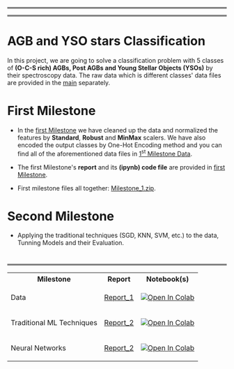 <hr style="height:4px;border-width:0;color:gray;background-color:gray">
<hr style="height:4px;border-width:0;color:gray;background-color:gray">

# AGB and YSO stars Classification

In this project, we are going to solve a classification problem with 5 classes of **(O-C-S rich) AGBs, Post AGBs and Young Stellar Objects (YSOs)** by their spectroscopy data.
The raw data which is different classes' data files are provided in the [main](https://github.com/Churchiill/AGB-stars-ML-project/tree/main) separately. 


<h1>First Milestone</h1> 

* In the [first Milestone](https://github.com/Churchiill/AGB-stars-ML-project/tree/main/Milestone1) we have cleaned up the data and normalized the features by **Standard**, **Robust** and **MinMax** scalers. We have also encoded the output classes by One-Hot Encoding method and you can find all of the aforementioned data files in [1<sup>st</sup> Milestone Data](https://github.com/Churchiill/AGB-stars-ML-project/tree/main/Milestone1/data).

* The first Milestone's **report** and its **(ipynb) code file** are provided in [first Milestone](https://github.com/Churchiill/AGB-stars-ML-project/tree/main/Milestone1). 

* First milestone files all together: [Milestone_1.zip](https://github.com/Churchiill/AGB-stars-ML-project/blob/main/Milestone1_data.rar).



<h1>Second Milestone</h1>

* Applying the traditional techniques (SGD, KNN, SVM, etc.) to the data, Tunning Models and their Evaluation.

<h1></h1>

<hr style="height:4px;border-width:0;color:gray;background-color:gray">

<table>
  <tr>
    <th>Milestone</th>
    <th>Report</th>
    <th>Notebook(s)</th>
  </tr>
  <tr>    
    <td>Data</td>
    <td><p><a href="https://github.com/Churchiill/AGB-stars-ML-project/blob/main/Milestone1/ML_report_1.pdf">Report_1</a></p></td>
    <td><p><a href="https://colab.research.google.com/github/Churchiill/AGB-stars-ML-project/blob/main/Milestone1/AGB_Project_1.ipynb">
  <img src="https://colab.research.google.com/assets/colab-badge.svg" alt="Open In Colab"/></a></td>
  </tr>
  <tr>
    <td>Traditional ML Techniques</td>
    <td><p><a href="https://github.com/Churchiill/AGB-stars-ML-project/blob/main/Milestone2/report_phase_2.pdf">Report_2</a></p></td>
    <td><a href="https://colab.research.google.com/github/Churchiill/AGB-stars-ML-project/blob/main/Milestone2/AGB_Project_2.ipynb">
  <img src="https://colab.research.google.com/assets/colab-badge.svg" alt="Open In Colab"/></a></td>
  </tr>
  <tr>
    <td>Neural Networks</td>
    <td><p><a href="">Report_2</a></p></td>
    <td><a href="https://colab.research.google.com/github/Churchiill/AGB-stars-ML-project/blob/main/Milestone3/AGB_Project_3.ipynb">
  <img src="https://colab.research.google.com/assets/colab-badge.svg" alt="Open In Colab"/></a></td>
  </tr>
</table>
